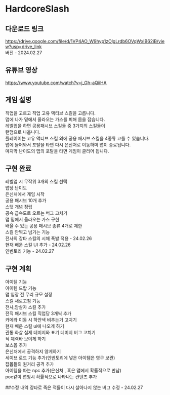 # HardcoreSlash

## 다운로드 링크
https://drive.google.com/file/d/1VP4AO_W9hyp1zOlgLrdb6OVqWxIB62iB/view?usp=drive_link<br/>
버전 - 2024.02.27
## 유튜브 영상
https://www.youtube.com/watch?v=j_Gh-aQiiHA

## 게임 설명
직업을 고르고 직업 고유 액티브 스킬을 고릅니다.<br/>
맵에 나가 밑에서 올라오는 가스를 피해 몹을 잡습니다.<br/>
레벨업을 하면 공용패시브 스킬들 중 3가지의 스킬들이<br/>
랜덤으로 나옵니다.<br/>
플레이어는 고유 액티브 스킬 외에 공용 패시브 스킬을 4종류 고를 수 있습니다.<br/>
맵에 들어와서 포탈을 타면 다시 은신처로 이동하며 맵이 종료됩니다.<br/>
마지막 난이도의 맵의 포탈을 타면 게임이 클리어 됩니다.<br/>


## 구현 완료

레벨업 시 무작위 3개의 스킬 선택<br/>
맵당 난이도<br/>
은신처에서 게임 시작<br/>
공용 패시브 10개 추가<br/>
스탯 개념 정립<br/>
공속 급속도로 오르는 버그 고치기<br/>
맵 밑에서 올라오는 가스 구현<br/>
배울 수 있는 공용 패시브 종류 4개로 제한<br/>
스킬 안찍고 넘기는 기능<br/>
전사의 강타 스킬의 시체 폭발 적용 - 24.02.26<br/>
현재 배운 스킬 UI 추가 - 24.02.26<br/>
인벤토리 기능 - 24.02.27<br/>

## 구현 계획


아이템 기능<br/>
아이템 드랍 기능<br/>
맵 입장 전 무리 규모 설정<br/>
스킬 새로고침 기능<br/>
전사,암살자 스킬 추가<br/>
전직 패시브 스킬 직업당 3개씩 추가<br/>
카메라 이동 시 하얀색 비추는거 고치기<br/>
현재 배운 스킬 ui에 나오게 하기<br/>
관통 화살 실제 데미지와 표기 데미지 버그 고치기<br/>
적 체력바 보이게 하기<br/>
보스몹 추가<br/>
은신처에서 공격하지 않게하기<br/>
세이브 로드 기능 추가(인벤토리에 넣은 아이템은 영구 보관)<br/>
잡몹들의 원거리 공격 추가<br/>
아이템을 파는 npc 추가(은신처 , 혹은 맵에서 확률적으로 만남)<br/>
poe같이 맵핑시 확률적으로 나타나는 컨텐츠 추가<br/>

##수정 내역
강타로 죽은 적들이 다시 살아나지 않는 버그 수정 - 24.02.27<br/>
